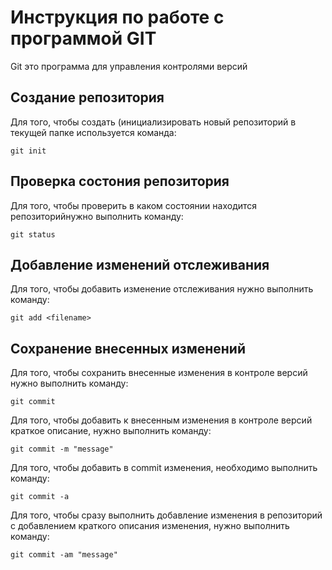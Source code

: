 # Инструкция по работе с программой GIT

Git это программа для управления контролями версий

## Создание репозитория

Для того, чтобы создать (инициализировать новый репозиторий в текущей папке используется команда:

    git init

## Проверка состония репозитория

Для того, чтобы проверить в каком состоянии находится репозиторийнужно выполнить команду:

    git status

## Добавление изменений отслеживания

Для того, чтобы добавить изменение отслеживания нужно выполнить команду:

    git add <filename>

## Сохранение внесенных изменений

Для того, чтобы сохранить внесенные изменения в контроле версий нужно выполнить команду:

    git commit

Для того, чтобы добавить к внесенным изменения в контроле версий краткое описание, нужно выполнить команду:

    git commit -m "message"

Для того, чтобы добавить в commit изменения, необходимо выполнить команду:

    git commit -a

Для того, чтобы сразу выполнить добавление изменения в репозиторий с добавлением краткого описания изменения, нужно выполнить команду:

    git commit -am "message"

